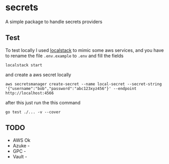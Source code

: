 # secrets
A simple package to handle secrets providers

## Test

To test locally I used [localstack](https://github.com/localstack/localstack) to mimic some aws services, and you have to rename the file `.env.example` to `.env` and fill the fields 

```
localstack start
```

and create a aws secret locally 

```
aws secretsmanager create-secret --name local-secret --secret-string '{"username":"bob","password":"abc123xyz456"}' --endpoint http://localhost:4566

```

after this just run the this command

```
go test ./... -v --cover
```

## TODO
- AWS Ok
- Azuke -
- GPC - 
- Vault -